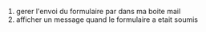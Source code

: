 1. gerer l'envoi du formulaire par dans ma boite mail  
2. afficher un message quand le formulaire a etait soumis 